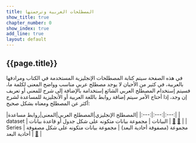 ```yaml
---
title: المصطلحات العربية وترجمتها
show_title: true
chapter_number: 0
show_index: true
add_line: true
layout: default
---
```


## {{page.title}}

في هذه الصفحة سيتم كتابة المصطلحات الإنجليزية المستخدمة في الكتاب ومرادفها بالعربية، في كثير من الأحيان لا يوجد مصطلح عربي مناسب وواضح المعنى لكلمة ما، فسيتم إستخدام المصطلح العربي الشائع إستخدامة بالإضافة إلى شرح للمعنى أو تعريف إن وجد، إذا أحتاج الأمر سيتم إضافة روابط باللغة العربية أو الأنجليزية للمساعدة لشرح أكثر عن المصطلح ومعناه بشكل صحيح:


|المصطلح الإنجليزي|المصطلح العربي|المعنى|روابط مساعدة|
|:---:|:---:|:---:|
| dataset | البيانات | مجموعة بيانات متكونه على شكل جدول أو قاعدة بيانات | [📝][datasetEN] [📝][datasetAR] |
| Series | مجموعة (مصفوفة أحادية البعد) | مجموعة بيانات متكونه على شكل مصفوفة أحادية البعد | [📝][SeriesEN] |



[datasetEN]: https://whatis.techtarget.com/definition/data-set
[datasetAR]: https://ar.wikipedia.org/wiki/%D9%85%D8%AC%D9%85%D9%88%D8%B9%D8%A9_%D8%A8%D9%8A%D8%A7%D9%86%D8%A7%D8%AA
[SeriesEN]: https://www.tutorialspoint.com/python_pandas/python_pandas_series.htm